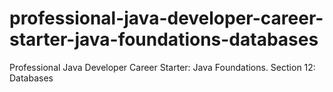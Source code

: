 # professional-java-developer-career-starter-java-foundations-databases

Professional Java Developer Career Starter: Java Foundations. Section 12: Databases